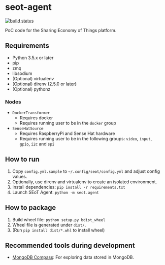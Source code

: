 # seot-agent
[![build status](https://titan.ais.cmc.osaka-u.ac.jp/tis/seot-agent/badges/master/build.svg)](https://titan.ais.cmc.osaka-u.ac.jp/tis/seot-agent/commits/master)

PoC code for the Sharing Economy of Things platform.

## Requirements

- Python 3.5.x or later
- pip
- zmq
- libsodium
- (Optional) virtualenv
- (Optional) direnv (2.5.0 or later)
- (Optional) pythonz


### Nodes

- `DockerTransformer`
    - Requires docker
    - Requires running user to be in the `docker` group
- `SenseHatSource`
    - Requires RaspberryPi and Sense Hat hardware
    - Requires running user to be in the following groups: `video`, `input`,
        `gpio`, `i2c` and `spi`

## How to run

1. Copy `config.yml.sample` to `~/.config/seot/config.yml` and adjust config
   values.
2. Optionally, use direnv and virtualenv to create an isolated environment.
3. Install dependencies: `pip install -r requirements.txt`
4. Launch SEoT Agent: `python -m seot.agent`

## How to package

1. Build wheel file: `python setup.py bdist_wheel`
2. Wheel file is generated under `dist/`.
3. (Run `pip install dist/*.whl` to install wheel)

## Recommended tools during development

- [MongoDB Compass](https://www.mongodb.com/products/compass?jmp=docs): For
  exploring data stored in MongoDB.
